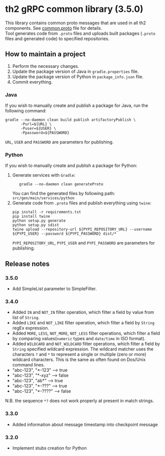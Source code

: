 # th2 gRPC common library (3.5.0)

This library contains common proto messages that are used in all th2 components. See [common.proto](https://github.com/th2-net/th2-grpc-common/blob/master/src/main/proto/th2_grpc_common/common.proto "common.proto") file for details. <br>
Tool generates code from `.proto` files and uploads built packages (`.proto` files and generated code) to specified repositories.

## How to maintain a project
1. Perform the necessary changes.
2. Update the package version of Java in `gradle.properties` file.
3. Update the package version of Python in `package_info.json` file.
4. Commit everything.

### Java
If you wish to manually create and publish a package for Java, run the following command:
```
gradle --no-daemon clean build publish artifactoryPublish \
       -Purl=${URL} \ 
       -Puser=${USER} \
       -Ppassword=${PASSWORD}
```
`URL`, `USER` and `PASSWORD` are parameters for publishing.

### Python
If you wish to manually create and publish a package for Python:
1. Generate services with `Gradle`:
    ```
       gradle --no-daemon clean generateProto
    ```
   You can find the generated files by following path: `src/gen/main/services/python`
2. Generate code from `.proto` files and publish everything using `twine`:
    ```
    pip install -r requirements.txt
    pip install twine
    python setup.py generate
    python setup.py sdist
    twine upload --repository-url ${PYPI_REPOSITORY_URL} --username ${PYPI_USER} --password ${PYPI_PASSWORD} dist/*
    ```
    `PYPI_REPOSITORY_URL`, `PYPI_USER` and `PYPI_PASSWORD` are parameters for publishing.

## Release notes

### 3.5.0
+ Add SimpleList parameter to SimpleFilter. 

### 3.4.0

+ Added `IN` and `NOT_IN` filter operation, which filter a field by value from list of `String`.
+ Added `LIKE` and `NOT_LIKE` filter operation, which filter a field by `String` regEx expression.
+ Added `MORE`, `LESS`, `NOT_MORE`, `NOT_LESS` filter operations, which filter a field by comparing values(`numeric` types and `date/time` in ISO format).
+ Added `WILDCARD` and `NOT_WILDCARD`  filter operations, which filter a field by `String` specified wildcard expression.
The wildcard matcher uses the characters `?` and `*` to represent a single or multiple (zero or more) wildcard characters.
This is the same as often found on Dos/Unix command lines.
+ "abc-123", "*-123"     --&gt; true
+ "abc-123", "*-xyz"     --&gt; false
+ "abc-123", "ab*"       --&gt; true
+ "abc-123", "*-???"     --&gt; true
+ "abc-123", "*-????"    --&gt; false

N.B. the sequence `*?` does not work properly at present in match strings.

### 3.3.0

+ Added information about message timestamp into checkpoint message

### 3.2.0

+ Implement stubs creation for Python